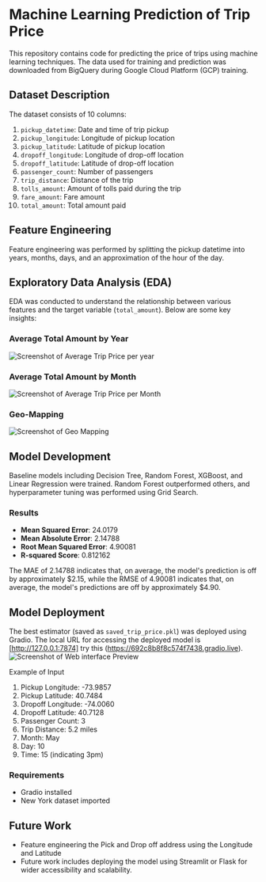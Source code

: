 # Machine Learning Prediction of Trip Price

This repository contains code for predicting the price of trips using machine learning techniques. The data used for training and prediction was downloaded from BigQuery during Google Cloud Platform (GCP) training.

## Dataset Description

The dataset consists of 10 columns:

1. `pickup_datetime`: Date and time of trip pickup
2. `pickup_longitude`: Longitude of pickup location
3. `pickup_latitude`: Latitude of pickup location
4. `dropoff_longitude`: Longitude of drop-off location
5. `dropoff_latitude`: Latitude of drop-off location
6. `passenger_count`: Number of passengers
7. `trip_distance`: Distance of the trip
8. `tolls_amount`: Amount of tolls paid during the trip
9. `fare_amount`: Fare amount
10. `total_amount`: Total amount paid

## Feature Engineering

Feature engineering was performed by splitting the pickup datetime into years, months, days, and an approximation of the hour of the day.

## Exploratory Data Analysis (EDA)

EDA was conducted to understand the relationship between various features and the target variable (`total_amount`). Below are some key insights:

### Average Total Amount by Year
![Screenshot of Average Trip Price per year](https://imgur.com/zNNWHEh.png)


### Average Total Amount by Month
![Screenshot of Average Trip Price per Month](https://imgur.com/vaPKfc5.png)

### Geo-Mapping 
![Screenshot of Geo Mapping](https://imgur.com/thTi6Mh.png)


## Model Development

Baseline models including Decision Tree, Random Forest, XGBoost, and Linear Regression were trained. Random Forest outperformed others, and hyperparameter tuning was performed using Grid Search.

### Results
- **Mean Squared Error**: 24.0179
- **Mean Absolute Error**: 2.14788
- **Root Mean Squared Error**: 4.90081
- **R-squared Score**: 0.812162

The MAE of 2.14788 indicates that, on average, the model's prediction is off by approximately $2.15, while the RMSE of 4.90081 indicates that, on average, the model's predictions are off by approximately $4.90.

## Model Deployment

The best estimator (saved as `saved_trip_price.pkl`) was deployed using Gradio. The local URL for accessing the deployed model is [http://127.0.0.1:7874] try this (https://692c8b8f8c574f7438.gradio.live).
![Screenshot of Web interface Preview](https://imgur.com/ueL8rNA.png)

Example of Input
1. Pickup Longitude: -73.9857
2. Pickup Latitude: 40.7484
3. Dropoff Longitude: -74.0060
4. Dropoff Latitude: 40.7128
5. Passenger Count: 3
6. Trip Distance: 5.2 miles
7. Month: May
8. Day: 10
9. Time: 15 (indicating 3pm)

### Requirements
- Gradio installed
- New York dataset imported

## Future Work
- Feature engineering the Pick and Drop off address using the Longitude and Latitude
- Future work includes deploying the model using Streamlit or Flask for wider accessibility and scalability.
